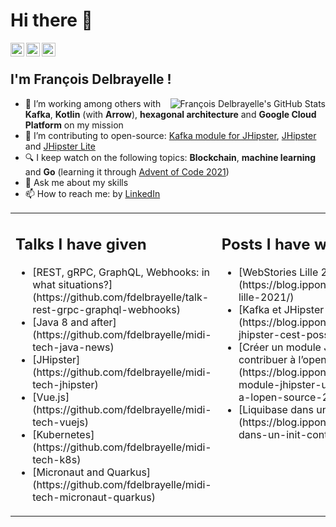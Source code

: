 # Hi there 👋

<a href="https://github.com/fdelbrayelle">
  <img align="left" alt="François Delbrayelle's Github" width="22px" src="https://cdn.jsdelivr.net/npm/simple-icons@v3/icons/github.svg" />
</a>
<a href="https://www.linkedin.com/in/fdelbrayelle/">
  <img align="left" alt="François Delbrayelle
                         's Linkdein" width="22px" src="https://cdn.jsdelivr.net/npm/simple-icons@v3/icons/linkedin.svg" />
</a>
<a href="https://twitter.com/fdelbrayelle">
  <img align="left" alt="François Delbrayelle's Twitter" width="22px" src="https://cdn.jsdelivr.net/npm/simple-icons@v3/icons/twitter.svg" />
</a>

<br />

## I'm François Delbrayelle !

<img align="right" alt="François Delbrayelle's GitHub Stats" src="https://github-readme-stats.vercel.app/api?username=fdelbrayelle&show_icons=true&count_private=true" />

- 🚀 I’m working among others with **Kafka**, **Kotlin** (with **Arrow**), **hexagonal architecture** and **Google Cloud Platform** on my mission
- 🔭 I’m contributing to open-source: [Kafka module for JHipster](https://github.com/fdelbrayelle/generator-jhipster-kafka/), [JHipster](https://github.com/fdelbrayelle/generator-jhipster) and [JHipster Lite](https://github.com/fdelbrayelle/jhipster-lite)
- 🔍 I keep watch on the following topics: **Blockchain**, **machine learning** and **Go** (learning it through [Advent of Code 2021](https://github.com/fdelbrayelle/adventofcode/tree/main/2021))
- 💬 Ask me about my skills
- 📫 How to reach me: by [LinkedIn](https://www.linkedin.com/in/fdelbrayelle/)

<table style="border: none;">
  <tr style="border: none;">
    <td style="border: none; vertical-align: top;">
      <h2>Talks I have given</h2>
      <ul>
        <li>[REST, gRPC, GraphQL, Webhooks: in what situations?](https://github.com/fdelbrayelle/talk-rest-grpc-graphql-webhooks)</li>
        <li>[Java 8 and after](https://github.com/fdelbrayelle/midi-tech-java-news)</li>
        <li>[JHipster](https://github.com/fdelbrayelle/midi-tech-jhipster)</li>
        <li>[Vue.js](https://github.com/fdelbrayelle/midi-tech-vuejs)</li>
        <li>[Kubernetes](https://github.com/fdelbrayelle/midi-tech-k8s)</li>
        <li>[Micronaut and Quarkus](https://github.com/fdelbrayelle/midi-tech-micronaut-quarkus)</li>
      </ul>
    </td>
    <td style="border: none; vertical-align: top;">
      <h2>Posts I have written</h2>
      <ul>
        <li>[WebStories Lille 2021](https://blog.ippon.fr/2021/02/26/webstories-lille-2021/)</li>
        <li>[Kafka et JHipster ? C'est possible !](https://blog.ippon.fr/2021/03/10/kafka-et-jhipster-cest-possible/)</li>
        <li>[Créer un module JHipster : une façon de contribuer à l’open source](https://blog.ippon.fr/2021/05/31/creer-un-module-jhipster-une-facon-de-contribuer-a-lopen-source-2/)</li>
        <li>[Liquibase dans un init container sur GCP](https://blog.ippon.fr/2021/11/24/liquibase-dans-un-init-container-sur-gcp/)</li>
      </ul>
    </td>
  </tr>
</table>
